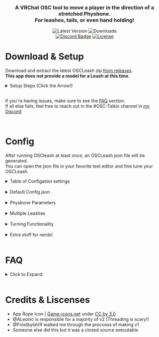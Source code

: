 
<div align="Center">
    <h3 align="Center">
        <!-- <a>
          <div style="float:right">
            <img src="https://raw.githubusercontent.com/ZenithVal/OSCLeash/main/Resources/VRChatOSCLeash.png" alt="Icon" width="50" >
          </div>
        </a> -->
        <!-- Todo: Make better header one day -->
      A VRChat OSC tool to move a player in the direction of a stretched Physbone. <br>
      For leashes, tails, or even hand holding!
    </h3>
    <div align="Center">
      <p align="Center">
        <a><img alt="Latest Version" src="https://img.shields.io/github/v/tag/ZenithVal/OSCLeash?color=informational&label=Version&sort=semver"></a>
        <a><img alt="Downloads" src="https://img.shields.io/github/downloads/ZenithVal/OSCLeash/total.svg?label=Downloads"></a>
        <br>
        <a href="https://discord.gg/7VAm3twDyy"><img alt="Discord Badge" src="https://img.shields.io/discord/955364088156921867?color=5865f2&label=Discord&logo=discord&logoColor=https%3A%2F%2Fshields.io%2Fcategory%2Fother"/></a>
        <a href="https://github.com/ZenithVal/OSCLeash/blob/main/LICENSE"><img alt="License" src="https://img.shields.io/github/license/ZenithVal/OSCLeash?label=Liscense"></a>
      </p>
    </div>
</div>

<!-- Why you looking at the raw readme, this is horrid to read. -->

# Download & Setup
Download and extract the latest OSCLeash zip [from releases](https://github.com/ZenithVal/OSCLeash/releases). <br>
__This app does not provide a model for a Leash at this time.__ <Br>

<details><summary>Setup Steps (Click the Arrow!)</summary>

1. Grab the prefab `(OSCLeash.prefab)` [from releases](https://github.com/ZenithVal/OSCLeash/releases) and drop it into your Unity project.
2. Place the prefab on the root of your model. (**NOT a child of armature**) Don't break prefab!
3. Select the `Compass` object and assign the source of the `Position constraint` to the **first** bone of your leash.
4. You can find `Aim Needle` as a child of compass. Assign the source of the `Aim Constraint` to the **last** bone of your leash.
5. (**Optional**) You can animate the compass object off for remote users using IsLocal. Saves some performance!
6. Enable OSC in VRChat settings. (Or reset OSC if you updated an avatar!) ~ [Tutorial](https://raw.githubusercontent.com/ZenithVal/OSCLeash/main/Resources/HowResetOSC.png)
7. Run the OSCLeash app and get pulled about!
8. Visit [Config](#config) and fine tune settings for your taste

---
</details><br>

If you're having issues, make sure to see the [FAQ](#faq) section. <br>
If all else fails, feel free to reach out in the #OSC-Talkin channel in [my Discord](https://discord.gg/7VAm3twDyy) 

<br>


# Config
After running OSCleash at least once, an OSCLeash.json file will be generated. <br>
You can open the json file in your favorite text editor and fine tune your OSCLeash.

<details><summary>Table of Configation settings</summary>

---

| Value                 | Info                                                           | Default     |
|:--------------------- | -------------------------------------------------------------- |:-----------:|
| IP                    | Address to send OSC data to                                    | 127.0.0.1   |
| ListeningPort         | Port to listen for OSC data on                                 | 9001        |
| Sending port          | Port to send OSC data to                                       | 9000        |
| RunDeadzone           | Minimum Stretch % to cause running                             | 0.70        |
| WalkDeadzone          | Minimum Stretch % to start walking                             | 0.15        |
| StrengthMultiplier    | Multiplies speed values but they can't go above (1.0)          | 1.2         |
| UpDownCompensation    | % of compensation to apply for Up/Down angles                  | 1.0         |
| UpDownDeadzone        | If Up/Down pulling is above this %, disable movement           | 0.75        |
| FreezeIfPosed         | Freeze the user in place if the leash is posed                 | false       | 
| TurningEnabled        | Enable turning functionality                                   | false       |
| TurningMultiplier     | Adjust turning speed                                           | 0.75        |
| TurningDeadzone       | Minimum Stretch % to start turning                             | .15         |
| TurningGoal           | Goal degree range for turning. (degrees, 0-144) (0° to 144°)   | 90          |
| ActiveDelay           | Delay between OSC messages while the leash is being grabbed    | 0.1 seconds |
| InactiveDelay         | Delay between non-essential OSC messages                       | 0.5 seconds |
| Logging               | Logging for Directional compass inputs                         | false       |
| XboxJoystickMovement  | Deprecrated, Alternate movement input method                   | false       |
| PhysboneParameters    | A list of Physbones to use as leashes                          | see below   |
| DirectionalParameters | A list of contacts to use for direction calculation            | see below   |
---
</details><br>

<details><summary>Default Config.json</summary>

---
```json
{
        "IP": "127.0.0.1",
        "ListeningPort": 9001,
        "SendingPort": 9000,
        "RunDeadzone": 0.70,
        "WalkDeadzone": 0.15,
        "StrengthMultiplier": 1.2,
        "TurningEnabled": false,
        "TurningMultiplier": 0.75,
        "TurningDeadzone": 0.15,
        "TurningGoal": 90,
        "ActiveDelay": 0.01,
        "InactiveDelay": 0.5,
        "Logging": false,
        "XboxJoystickMovement": false,
        
        "PhysboneParameters":
        [
                "Leash"
        ],
        "DirectionalParameters":
        {
                "Z_Positive_Param": "Leash_Z+",
                "Z_Negative_Param": "Leash_Z-",
                "X_Positive_Param": "Leash_X+",
                "X_Negative_Param": "Leash_X-"
        }
}
```
---
</details><br>

<details><summary>Physbone Parameters</summary>

---
This is a list of all the Physbones you're using with OSCLeash. <br> 

```json
        "PhysboneParameters":
        [
            "Leash",
            "Leash2",
            "Leash3"
        ],
```

OSCLeash listens for the _IsGrabbed and _Stretch parameters for every listed leash.

---
</details><br>

<details><summary>Multiple Leashes</summary>

---
This requires an understanding of Physbones Parameters, Animations, and Constraints. <br/>
 - Add a new source to `Compass` and `Aim Needle` for each extra leash. 0 Weight by default
 - Depending on which leash `_IsGrabbed`, animate the weights to match the Grabbed leash.

 ---
</details><br>

<details><summary>Turning Functionality</summary>

---
**⚠️ Motion sickness warning ⚠️** 

If you want to enable this feature, set `TurningEnabled` to **True**.<br/>
`Currently Supports North, East, South, & West`<br/>

If you had a leash up front and you want to turn to match the direction it's pulled from (EG: a Collar with the leash on the front) Set set the parameter on your Leash Physbone and config to `Leash_North`.

<details><summary>Config File</summary>

```json
        "PhysboneParameters":
        [
            "Leash_North"
        ],
```
</details><br>

We parse the direction to control turning so `"Tail_South"` would work. <br>
Whenever this leash is grabbed and pulled past the deadzone it will begin to turn. <br/>It will continue to turn until it is greater than the TurningDeadzone value. <br/>

---

<details><summary>Nerd Stuff</summary>

Here's the simplified logic of the system.

```python
if LeashDirection == "North" and Z_Positive < TurningGoal:
    TurningSpeed = ((X_Negative - X_Positive) * LeashStretch * TurningMultiplier)
```
</details><br>

</details><br>

<details><summary>Extra stuff for nerds!</summary>

# How OSCLeash works

## Step 1: Get Leash Physbone parameters

We receive the Leash_Stretch and Leash_Grabbed parameters.  
If Leash_Grabbed becomes true, we begin reading Leash_Stretch 

We'll use these values in this example:  

> Leash_IsGrabbed = True<br/>Leash_Stretch = $0.95$


## Step 2: Gather Directional Contact values

<img src="https://cdn.discordapp.com/attachments/606734710328000532/1011420984303165500/Example_Gif.gif" title="" alt="Function Example" width="502"> 
4 Contacts (Blue) surround a object with an aim constraint and a contact at the tip. (Yellow) <br/>

Based on where the constraint is aimed, it will give us 4 values. <br/>

If it was pointing South-South-West, we would get:

> Leash_Z+ = $0.0$<br/>Leash_Z- = $0.75$<br/>Leash_X+ = $0.0$<br/>Leash_X- = $0.25$ 


## Step 3: Math

Math is fun. Add the negative and positive contacts & multiply by the stretch value.

> (Z_Positive - Z_Negative) * Leash_Stretch = Vertical<br/>(X_Positive - X_Negative) * Leash_Stretch = Horizontal 

So our calculation for speed output would look like:

> $(0.0 - 0.75) * 0.95 = -0.7125$ = Veritcal<br/>$(0.0 - 0.25) * 0.95 = -0.2375$ = Horizontal


## Step 4: Outputs

If either value is above the walking deadzone (default 0.15) we start outputting them instead of 0. <br/>If either value is above the running deadzone (0.7) we tell the player to run (x2 speed)

All movement values are relative to the VRC world's movement speed limits. <br/>So we'd be moving at $142.5$% speed south and $47.5$% speed to the West. 

If the values are below the deadzones or _IsGrabbed is false, send 0s for the OSC values once to stop movement. 

</details>

<br>


# FAQ

<details><summary>Click to Expand</summary>
<br>
<!--
**Q:** <br>
**A:** 
-->

**Q:** OSCLeash says grabbed but I don't get moved. <br>
**A1:** This can happen if your leash physbone does not have any stretch. <br>
**A2:** Make sure self interaction is `enabled`, it's needed for the direction calculation.

---

**Q:** I did avatar setup correctly but the app isn't getting ANYTHING at all. <br>
**A1:** Make sure to reset OSC, this can be done manually by deleting the OSC and OSC.bak folders at `C:\Users\(Your username)\AppData\LocalLow\VRChat\VRChat` <br>

---

**Q:** The direction it pulls is not accurate <br>
**A1:** Make sure your physbone isn't too limited in angle or too short! If it can't move it can't get an accurate location. <br>
**A2:** If your scaling up very large, scale down the `Compass` game object to compensate ~ contacts have a max size!

---

**Q:** How can I run OSCLeash with my other OSC apps? <br>
**A:** Try out an OSC Router, like [OSC Switch](https://github.com/KaleidonKep99/OpenSoundControlSwitch). I'll add OSCquery support when they it can whitelist parameters (Or when I get around to a performant C# rewrite) <br>

---

**Q:** My Question/Issue isn't answered above <br>
**A:** [Discord](https://discord.gg/7VAm3twDyy) or [Git Issue](https://github.com/ZenithVal/OSCLeash/issues)

</details><br>

# Credits & Liscenses

- App Rope Icon | [Game-icons.net](https://game-icons.net/1x1/delapouite/locked-heart.html) under [CC by 3.0](https://creativecommons.org/licenses/by/3.0/)
- @ALeonic is responsible for a majority of v2 (Threading is scary!)
- @FrostbyteVR walked me through the proccess of making v1
- Someone else did this but it was a closed source executable